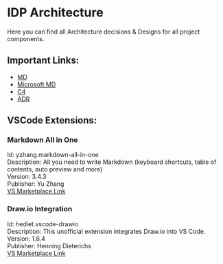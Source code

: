 # IDP Architecture

Here you can find all Architecture decisions & Designs for all project components.

## Important Links:
- [MD](https://github.com/tchapi/markdown-cheatsheet/blob/master/README.md)  
- [Microsoft MD](https://learn.microsoft.com/en-us/azure/devops/project/wiki/markdown-guidance?view=azure-devops)  
- [C4](https://www.infoq.com/articles/C4-architecture-model/)  
- [ADR](https://cognitect.com/blog/2011/11/15/documenting-architecture-decisions)  

## VSCode Extensions:
### Markdown All in One  
Id: yzhang.markdown-all-in-one  
Description: All you need to write Markdown (keyboard shortcuts, table of contents, auto preview and more)  
Version: 3.4.3  
Publisher: Yu Zhang  
[VS Marketplace Link](https://marketplace.visualstudio.com/items?itemName=yzhang.markdown-all-in-one)  

### Draw.io Integration  
Id: hediet.vscode-drawio  
Description: This unofficial extension integrates Draw.io into VS Code.  
Version: 1.6.4  
Publisher: Henning Dieterichs  
[VS Marketplace Link](https://marketplace.visualstudio.com/items?itemName=hediet.vscode-drawio)  

